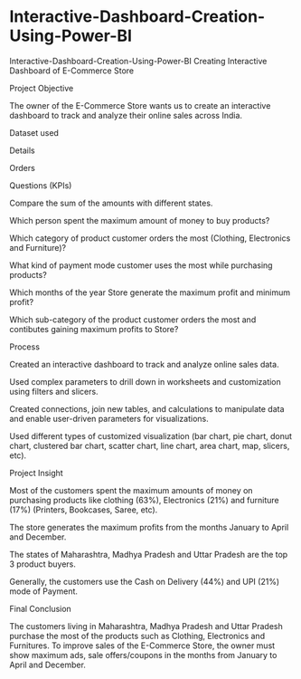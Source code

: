 # Interactive-Dashboard-Creation-Using-Power-BI

Interactive-Dashboard-Creation-Using-Power-BI
Creating Interactive Dashboard of E-Commerce Store


Project Objective

The owner of the  E-Commerce Store wants us to create an interactive dashboard to track and analyze their online sales across India.

Dataset used

Details

Orders


Questions (KPIs)

Compare the sum of the amounts with different states.

Which person spent the maximum amount of money to buy products?

Which category of product customer orders the most (Clothing, Electronics and Furniture)?

What kind of payment mode customer uses the most while purchasing products?

Which months of the year  Store generate the maximum profit and minimum profit?

Which sub-category of the product customer orders the most and contibutes gaining maximum profits to Store?


Process


Created an interactive dashboard to track and analyze online sales data.

Used complex parameters to drill down in worksheets and customization using filters and slicers.

Created connections, join new tables, and calculations to manipulate data and enable user-driven parameters for visualizations.

Used different types of customized visualization (bar chart, pie chart, donut chart, clustered bar chart, scatter chart, line chart, area chart, map, slicers, etc).


Project  Insight

Most of the customers spent the maximum amounts of money on purchasing products like clothing (63%), Electronics (21%) and furniture (17%) (Printers, Bookcases, Saree, etc).

The store generates the maximum profits from the months January to April and December.

The states of Maharashtra, Madhya Pradesh and Uttar Pradesh are the top 3 product buyers.

Generally, the customers use the Cash on Delivery (44%) and UPI (21%) mode of Payment.


Final Conclusion

The customers living in Maharashtra, Madhya Pradesh and Uttar Pradesh purchase the most of the products such as Clothing, Electronics and Furnitures. To improve sales of the  E-Commerce Store, the owner must show maximum ads, sale offers/coupons in the months from January to April and December.
